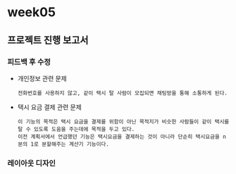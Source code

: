 # week05

## 프로젝트 진행 보고서

### 피드백 후 수정

  - 개인정보 관련 문제

        전화번호를 사용하지 않고, 같이 택시 탈 사람이 모집되면 채팅방을 통해 소통하게 된다.

  - 택시 요금 결제 관련 문제
        
        이 기능의 목적은 택시 요금을 결제를 위함이 아닌 목적지가 비슷한 사람들이 같이 택시를 탈 수 있도록 도움을 주는데에 목적을 두고 있다. 
        이전 계획서에서 언급했던 기능은 택시요금을 결제하는 것이 아니라 단순히 택시요금을 n분의 1로 분할해주는 계산기 기능이다.
        
### 레이아웃 디자인
